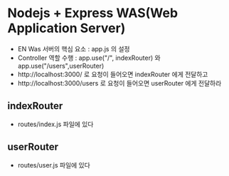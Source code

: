 # Nodejs + Express WAS(Web Application Server)

- EN Was 서버의 핵심 요소 : app.js 의 설정
- Controller 역할 수행 : app.use("/", indexRouter) 와 app.use("/users",userRouter)
- http://localhost:3000/ 로 요청이 들어오면 indexRouter 에게 전달하고
- http://localhost:3000/users 로 요청이 들어오면 userRouter 에게 전달하라

## indexRouter

- routes/index.js 파일에 있다

## userRouter

- routes/user.js 파일에 있다

